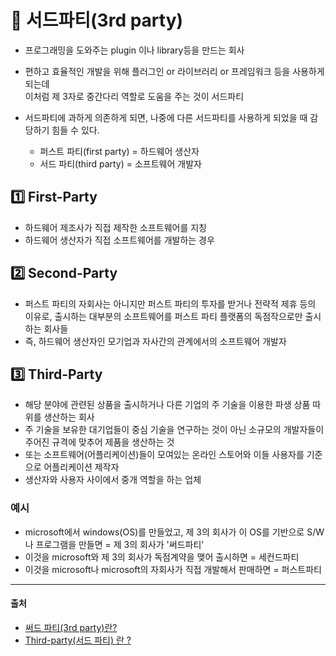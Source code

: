 # 💐 서드파티(3rd party)

- 프로그래밍을 도와주는 plugin 이나 library등을 만드는 회사

- 편하고 효율적인 개발을 위해 플러그인 or 라이브러리 or 프레임워크 등을 사용하게 되는데  
이처럼 제 3자로 중간다리 역할로 도움을 주는 것이 서드파티

- 서드파티에 과하게 의존하게 되면, 나중에 다른 서드파티를 사용하게 되었을 때 감당하기 힘들 수 있다.

    - 퍼스트 파티(first party) = 하드웨어 생산자
    - 서드 파티(third party) = 소프트웨어 개발자




## 1️⃣ First-Party
- 하드웨어 제조사가 직접 제작한 소프트웨어를 지칭
- 하드웨어 생산자가 직접 소프트웨어를 개발하는 경우


## 2️⃣ Second-Party
- 퍼스트 파티의 자회사는 아니지만 퍼스트 파티의 투자를 받거나 전략적 제휴 등의 이유로, 
출시하는 대부분의 소프트웨어를 퍼스트 파티 플랫폼의 독점작으로만 출시하는 회사들
- 즉, 하드웨어 생산자인 모기업과 자사간의 관계에서의 소프트웨어 개발자


## 3️⃣ Third-Party
- 해당 분야에 관련된 상품을 출시하거나 다른 기업의 주 기술을 이용한 파생 상품 따위를 생산하는 회사
- 주 기술을 보유한 대기업들이 중심 기술을 연구하는 것이 아닌 소규모의 개발자들이 주어진 규격에 맞추어 제품을 생산하는 것
- 또는 소프트웨어(어플리케이션)들이 모여있는 온라인 스토어와 이들 사용자를 기준으로 어플리케이션 제작자
- 생산자와 사용자 사이에서 중개 역할을 하는 업체


### 예시
- microsoft에서 windows(OS)를 만들었고,  제 3의 회사가 이 OS를 기반으로 S/W나 프로그램을 만들면 = 제 3의 회사가 '써드파티'
- 이것을 microsoft와 제 3의 회사가 독점계약을 맺어 출시하면 = 세컨드파티
- 이것을 microsoft나 microsoft의 자회사가 직접 개발해서 판매하면 = 퍼스트파티



<hr>

#### 출처
- [써드 파티(3rd party)란?](https://gyoogle.dev/blog/computer-science/software-engineering/3rd%20party.html)
- [Third-party(서드 파티) 란 ?](https://velog.io/@33bini/CS-Third-party%EC%84%9C%EB%93%9C-%ED%8C%8C%ED%8B%B0)
